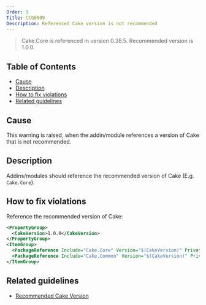 ```yaml
---
Order: 9
Title: CCG0009
Description: Referenced Cake version is not recommended
---
```


 > Cake.Core is referenced in version 0.38.5. Recommended version is 1.0.0.

<!-- START doctoc generated TOC please keep comment here to allow auto update -->
<!-- DON'T EDIT THIS SECTION, INSTEAD RE-RUN doctoc TO UPDATE -->
## Table of Contents

- [Cause](#cause)
- [Description](#description)
- [How to fix violations](#how-to-fix-violations)
- [Related guidelines](#related-guidelines)

<!-- END doctoc generated TOC please keep comment here to allow auto update -->

## Cause

This warning is raised, when the addin/module references a version of Cake that is not recommended.

## Description

Addins/modules should reference the recommended version of Cake (E.g. `Cake.Core`).

## How to fix violations

Reference the recommended version of Cake:

```xml
<PropertyGroup>
  <CakeVersion>1.0.0</CakeVersion>
</PropertyGroup>
<ItemGroup>
  <PackageReference Include="Cake.Core" Version="$(CakeVersion)" PrivateAssets="All" />
  <PackageReference Include="Cake.Common" Version="$(CakeVersion)" PrivateAssets="All" />
</ItemGroup>
```

## Related guidelines

* [Recommended Cake Version](../guidelines/RecommendedCakeVersion)
